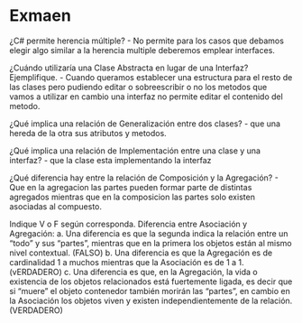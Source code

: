# Exmaen


¿C# permite herencia múltiple? - No permite para los casos que debamos elegir algo similar a la herencia multiple deberemos emplear interfaces.

¿Cuándo utilizaría una Clase Abstracta en lugar de una Interfaz? Ejemplifique. - Cuando queramos establecer una estructura para el resto de las clases pero pudiendo editar o sobreescribir o no los metodos que vamos a utilizar en cambio una interfaz no permite editar el contenido del metodo.

¿Qué implica una relación de Generalización entre dos clases? - que una hereda de la otra sus atributos y metodos.

¿Qué implica una relación de Implementación entre una clase y una interfaz? - que la clase esta implementando la interfaz 

¿Qué diferencia hay entre la relación de Composición y la Agregación? - Que en la agregacion las partes pueden formar parte de distintas agregados mientras que en la composicion las partes solo existen asociadas al compuesto.

Indique V o F según corresponda. Diferencia entre Asociación y Agregación:
a. Una diferencia es que la segunda indica la relación entre un “todo” y
sus “partes”, mientras que en la primera los objetos están al mismo
nivel contextual. (FALSO)
b. Una diferencia es que la Agregación es de cardinalidad 1 a muchos
mientras que la Asociación es de 1 a 1. (vERDADERO)
c. Una diferencia es que, en la Agregación, la vida o existencia de los
objetos relacionados está fuertemente ligada, es decir que si “muere”
el objeto contenedor también morirán las “partes”, en cambio en la
Asociación los objetos viven y existen independientemente de la
relación.  (VERDADERO)
